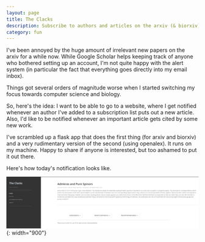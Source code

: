 ```yaml
---
layout: page
title: The Clacks
description: Subscribe to authors and articles on the arxiv (& biorxiv) - coming soon
category: fun
---
```


I've been annoyed by the huge amount of irrelevant new papers on the arxiv for a while now.
While Google Scholar helps keeping track of anyone who bothered setting up an account, I'm not quite happy with the alert system (in particular the fact that everything goes directly into my email inbox).

Things got several orders of magnitude worse when I started switching my focus towards computer science and biology.

So, here's the idea: I want to be able to go to a website, where I get notified whenever an author I've added to a subscription list puts out a new article. 
Also, I'd like to be notified whenever an important article gets cited by some new work.

I've scrambled up a flask app that does the first thing (for arxiv and biorxiv) and a very rudimentary version of the second (using openalex). 
It runs on my machine.
Happy to share if anyone is interested, but too ashamed to put it out there.

Here's how today's notification looks like.

![clacks screenshot](/assets/img/clacks-prototype.png){: width="900"}